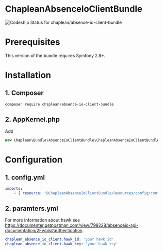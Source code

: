 # ChapleanAbsenceIoClientBundle

![Codeship Status for chaplean/absence-io-client-bundle](https://app.codeship.com/projects/1ca4a5e0-97d2-0135-385d-161fd251d857/status?branch=master)

# Prerequisites

This version of the bundle requires Symfony 2.8+.

# Installation

## 1. Composer

```bash
composer require chaplean/absence-io-client-bundle
```


## 2. AppKernel.php

Add
```php
new Chaplean\Bundle\AbsenceIoClientBundle\ChapleanAbsenceIoClientBundle(),
```


# Configuration

## 1. config.yml
```yml
imports:
    - { resource: '@ChapleanAbsenceIoClientBundle/Resources/config/config.yml' }
```

## 2. paramters.yml

For more information about hawk see https://documenter.getpostman.com/view/799228/absenceio-api-documentation/2Fwbis#authentication.

```yml
chaplean_absence_io_client.hawk_id: 'your hawk id'
chaplean_absence_io_client.hawk_key: 'your hawk key'
```

